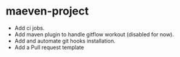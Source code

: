 # maeven-project
- Add ci jobs.
- Add maven plugin to handle gitflow workout (disabled for now).
- Add and automate git hooks installation.
- Add a Pull request template